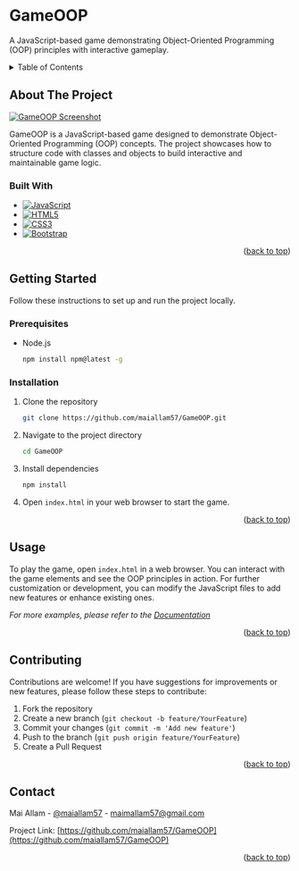 <!-- PROJECT TITLE -->
# GameOOP

<!-- PROJECT DESCRIPTION -->
A JavaScript-based game demonstrating Object-Oriented Programming (OOP) principles with interactive gameplay.

<!-- TABLE OF CONTENTS -->
<details>
  <summary>Table of Contents</summary>
  <ol>
    <li>
      <a href="#about-the-project">About The Project</a>
      <ul>
        <li><a href="#built-with">Built With</a></li>
      </ul>
    </li>
    <li>
      <a href="#getting-started">Getting Started</a>
      <ul>
        <li><a href="#prerequisites">Prerequisites</a></li>
        <li><a href="#installation">Installation</a></li>
      </ul>
    </li>
    <li><a href="#usage">Usage</a></li>
    <li><a href="#contributing">Contributing</a></li>
    <li><a href="#contact">Contact</a></li>
  </ol>
</details>

<!-- ABOUT THE PROJECT -->
## About The Project

[![GameOOP Screenshot][product-screenshot]](https://example.com)

GameOOP is a JavaScript-based game designed to demonstrate Object-Oriented Programming (OOP) concepts. The project showcases how to structure code with classes and objects to build interactive and maintainable game logic.

### Built With

* [![JavaScript][JavaScript.com]][JavaScript-url]
* [![HTML5][HTML5.com]][HTML5-url]
* [![CSS3][CSS3.com]][CSS3-url]
* [![Bootstrap][Bootstrap.com]][Bootstrap-url]

<p align="right">(<a href="#readme-top">back to top</a>)</p>

<!-- GETTING STARTED -->
## Getting Started

Follow these instructions to set up and run the project locally.

### Prerequisites

* Node.js
  ```sh
  npm install npm@latest -g
  ```

### Installation

1. Clone the repository
   ```sh
   git clone https://github.com/maiallam57/GameOOP.git
   ```
2. Navigate to the project directory
   ```sh
   cd GameOOP
   ```
3. Install dependencies
   ```sh
   npm install
   ```
4. Open `index.html` in your web browser to start the game.

<p align="right">(<a href="#readme-top">back to top</a>)</p>

<!-- USAGE EXAMPLES -->
## Usage

To play the game, open `index.html` in a web browser. You can interact with the game elements and see the OOP principles in action. For further customization or development, you can modify the JavaScript files to add new features or enhance existing ones.

_For more examples, please refer to the [Documentation](https://example.com)_

<p align="right">(<a href="#readme-top">back to top</a>)</p>

<!-- CONTRIBUTING -->
## Contributing

Contributions are welcome! If you have suggestions for improvements or new features, please follow these steps to contribute:

1. Fork the repository
2. Create a new branch (`git checkout -b feature/YourFeature`)
3. Commit your changes (`git commit -m 'Add new feature'`)
4. Push to the branch (`git push origin feature/YourFeature`)
5. Create a Pull Request

<p align="right">(<a href="#readme-top">back to top</a>)</p>

<!-- CONTACT -->
## Contact

Mai Allam - [@maiallam57](https://twitter.com/maiallam57) - maimallam57@gmail.com

Project Link: [https://github.com/maiallam57/GameOOP](https://github.com/maiallam57/GameOOP)

<p align="right">(<a href="#readme-top">back to top</a>)</p>

<!-- MARKDOWN LINKS & IMAGES -->
<!-- https://www.markdownguide.org/basic-syntax/#reference-style-links -->
[JavaScript.com]: https://img.shields.io/badge/JavaScript-F7DF1C?style=for-the-badge&logo=javascript&logoColor=black
[JavaScript-url]: https://developer.mozilla.org/en-US/docs/Web/JavaScript
[HTML5.com]: https://img.shields.io/badge/HTML5-E34F26?style=for-the-badge&logo=html5&logoColor=white
[HTML5-url]: https://developer.mozilla.org/en-US/docs/Web/HTML
[CSS3.com]: https://img.shields.io/badge/CSS3-1572B6?style=for-the-badge&logo=css3&logoColor=white
[CSS3-url]: https://developer.mozilla.org/en-US/docs/Web/CSS
[Bootstrap.com]: https://img.shields.io/badge/Bootstrap-563D7C?style=for-the-badge&logo=bootstrap&logoColor=white
[Bootstrap-url]: https://getbootstrap.com/
[product-screenshot]: images/screenshot.png
```
